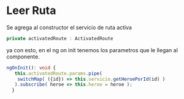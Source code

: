 # Leer Ruta

Se agrega al constructor el servicio de ruta activa

```typescript
private activatedRoute : ActivatedRoute 
```

ya con esto, en el ng on init tenemos los parametros que le llegan al componente.&#x20;

```typescript
ngOnInit(): void {
   this.activatedRoute.params.pipe(
    switchMap( ({id}) => this.servicio.getHeroePorId(id) )
   ).subscribe( heroe => this.heroe = heroe );
  }
```

